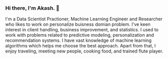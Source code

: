 ### Hi there, I'm Akash. 👋

I'm a Data Scientist Practioner, Machine Learning Engineer and Researcher who likes to work on personalize buisness domian problem. I've keen interest in client handling, business improvement, and statistics. I used to work with problems related to predictive modeling, personalization and recommendation systems. I have vast knowledge of machine learning algorithms which helps me choose the best approach. Apart from that, I enjoy traveling, meeting new people, cooking food, and trained flute player. 


<!--
**ascoolakash/ascoolakash** is a ✨ _special_ ✨ repository because its `README.md` (this file) appears on your GitHub profile.

Here are some ideas to get you started:

- 🔭 I’m currently working on ...
- 🌱 I’m currently learning ...
- 👯 I’m looking to collaborate on ...
- 🤔 I’m looking for help with ...
- 💬 Ask me about ...
- 📫 How to reach me: ...
- 😄 Pronouns: ...
- ⚡ Fun fact: ...
-->
